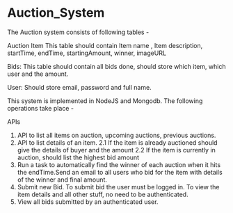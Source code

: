 # Auction_System

The Auction system consists of following tables - 

Auction Item 
This table should contain Item name , Item description, startTime, endTime, startingAmount, winner, imageURL 

Bids: 
This table should contain all bids done, should store which item, which user and the amount. 

User:
Should store email, password and full name.

This system is implemented in NodeJS and Mongodb. The following operations take place -

APIs

1. API to list all items on auction, upcoming auctions, previous auctions.
2. API to list details of an item.
   2.1 If the item is already auctioned should give the details of buyer and the amount
   2.2 If the item is currently in auction, should list the highest bid amount
3. Run a task to automatically find the winner of each auction when it hits the endTime.Send an email to all users who bid for the item with details of the winner and final amount.
4. Submit new Bid. To submit bid the user must be logged in. To view the item details and all other stuff, no need to be authenticated.
5. View all bids submitted by an authenticated user.

